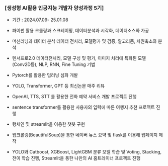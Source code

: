 ### [생성형 AI활용 인공지능 개발자 양성과정 5기]
- 기간 : 2024.07.09- 25.01.08

- 파이썬 활용 크롤링과 스크레이핑, 데이터분석과 시각화, 데이터소스와 가공
- 머신러닝과 데이터 분석 데이터 전처리, 모델평가 및 검증, 알고리즘, 차원축소와 분석
- 텐서프로2.0  데이터전처리, 모델 구성 및 평가, 이미지 처리에 특화된 모델(Conv2D등), NLP, RNN, Fine Tuning 기법
- Pytorch를 활용한 딥러닝 심화 개발
- YOLO, Transformer, GPT 등 최신논문 매주 리뷰
- OpenAI, TTS, STT 를 활용한 전화 예약 서비스 개발 프로젝트 진행
- sentence transformer를 활용한 사용자의 입력에 따른 여행지 추천 프로젝트 진행
- 랭체인 및 streamlit을 이용한 챗봇 구현
- 웹크롤링(BeautifulSoup)을 통한 네이버 뉴스 요약 및 flask를 이용해 웹페이지 제작
- YOLO와 Catboost, XGBoost, LightGBM 분류 모델 학습 및 Voting, Stacking, 전이 학습 진행, Streamlit을 통한 나만의 AI 홈트레이너 프로젝트 진행
